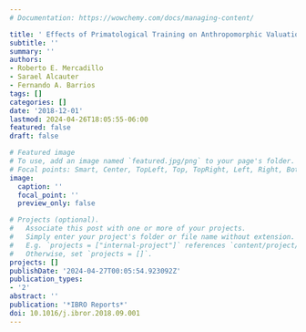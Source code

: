 ```yaml
---
# Documentation: https://wowchemy.com/docs/managing-content/

title: ' Effects of Primatological Training on Anthropomorphic Valuations of Emotions '
subtitle: ''
summary: ''
authors:
- Roberto E. Mercadillo
- Sarael Alcauter
- Fernando A. Barrios
tags: []
categories: []
date: '2018-12-01'
lastmod: 2024-04-26T18:05:55-06:00
featured: false
draft: false

# Featured image
# To use, add an image named `featured.jpg/png` to your page's folder.
# Focal points: Smart, Center, TopLeft, Top, TopRight, Left, Right, BottomLeft, Bottom, BottomRight.
image:
  caption: ''
  focal_point: ''
  preview_only: false

# Projects (optional).
#   Associate this post with one or more of your projects.
#   Simply enter your project's folder or file name without extension.
#   E.g. `projects = ["internal-project"]` references `content/project/deep-learning/index.md`.
#   Otherwise, set `projects = []`.
projects: []
publishDate: '2024-04-27T00:05:54.923092Z'
publication_types:
- '2'
abstract: ''
publication: '*IBRO Reports*'
doi: 10.1016/j.ibror.2018.09.001
---
```

